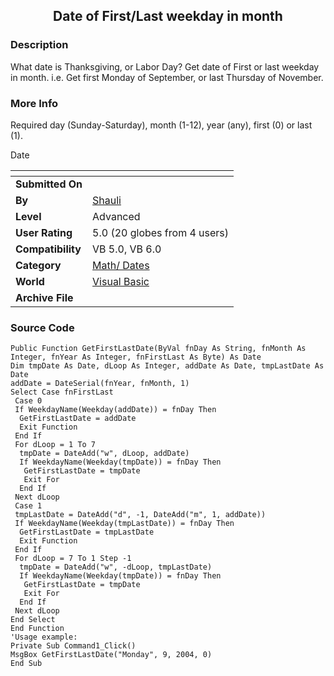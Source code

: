 ﻿<div align="center">

## Date of First/Last weekday in month


</div>

### Description

What date is Thanksgiving, or Labor Day? Get date of First or last weekday in month. i.e. Get first Monday of September, or last Thursday of November.
 
### More Info
 
Required day (Sunday-Saturday), month (1-12), year (any), first (0) or last (1).

Date


<span>             |<span>
---                |---
**Submitted On**   |
**By**             |[Shauli](https://github.com/Planet-Source-Code/PSCIndex/blob/master/ByAuthor/shauli.md)
**Level**          |Advanced
**User Rating**    |5.0 (20 globes from 4 users)
**Compatibility**  |VB 5\.0, VB 6\.0
**Category**       |[Math/ Dates](https://github.com/Planet-Source-Code/PSCIndex/blob/master/ByCategory/math-dates__1-37.md)
**World**          |[Visual Basic](https://github.com/Planet-Source-Code/PSCIndex/blob/master/ByWorld/visual-basic.md)
**Archive File**   |[](https://github.com/Planet-Source-Code/shauli-date-of-first-last-weekday-in-month__1-56791/archive/master.zip)





### Source Code

```
Public Function GetFirstLastDate(ByVal fnDay As String, fnMonth As Integer, fnYear As Integer, fnFirstLast As Byte) As Date
Dim tmpDate As Date, dLoop As Integer, addDate As Date, tmpLastDate As Date
addDate = DateSerial(fnYear, fnMonth, 1)
Select Case fnFirstLast
 Case 0
 If WeekdayName(Weekday(addDate)) = fnDay Then
  GetFirstLastDate = addDate
  Exit Function
 End If
 For dLoop = 1 To 7
  tmpDate = DateAdd("w", dLoop, addDate)
  If WeekdayName(Weekday(tmpDate)) = fnDay Then
   GetFirstLastDate = tmpDate
   Exit For
  End If
 Next dLoop
 Case 1
 tmpLastDate = DateAdd("d", -1, DateAdd("m", 1, addDate))
 If WeekdayName(Weekday(tmpLastDate)) = fnDay Then
  GetFirstLastDate = tmpLastDate
  Exit Function
 End If
 For dLoop = 7 To 1 Step -1
  tmpDate = DateAdd("w", -dLoop, tmpLastDate)
  If WeekdayName(Weekday(tmpDate)) = fnDay Then
   GetFirstLastDate = tmpDate
   Exit For
  End If
 Next dLoop
End Select
End Function
'Usage example:
Private Sub Command1_Click()
MsgBox GetFirstLastDate("Monday", 9, 2004, 0)
End Sub
```

